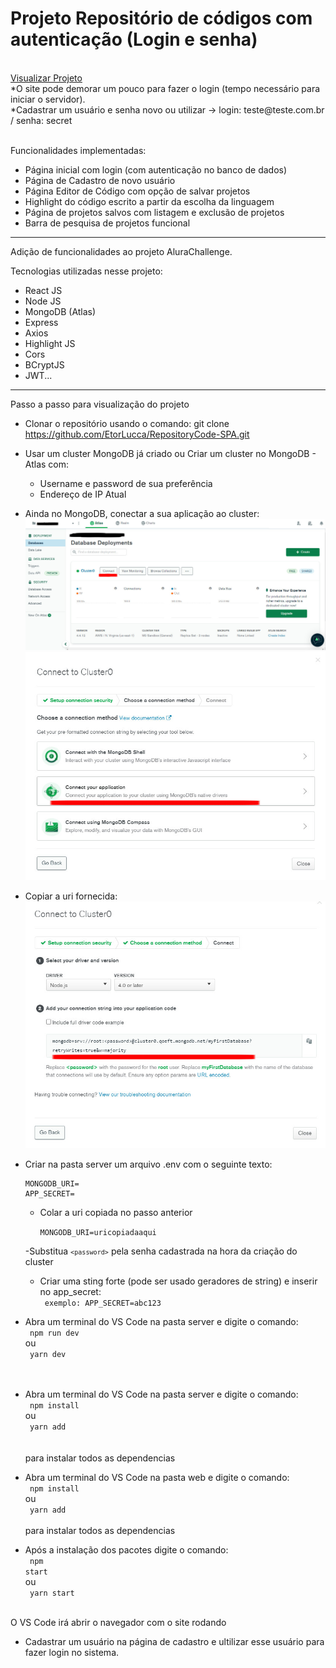 <h1>Projeto Repositório de códigos com autenticação (Login e senha)</h1><br>
<a href="https://repository-code.vercel.app/">Visualizar Projeto</a><br>
*O site pode demorar um pouco para fazer o login (tempo necessário para iniciar o servidor).<br>
*Cadastrar um usuário e senha novo ou utilizar -> login: teste@teste.com.br / senha: secret<br><br>

Funcionalidades implementadas:
- Página inicial com login (com autenticação no banco de dados)
- Página de Cadastro de novo usuário
- Página Editor de Código com opção de salvar projetos
- Highlight do código escrito a partir da escolha da linguagem
- Página de projetos salvos com listagem e exclusão de projetos
- Barra de pesquisa de projetos funcional

--------------------------------------------------------------------------------
Adição de funcionalidades ao projeto AluraChallenge.

Tecnologias utilizadas nesse projeto:
- React JS
- Node JS
- MongoDB (Atlas)
- Express
- Axios
- Highlight JS
- Cors
- BCryptJS
- JWT...

--------------------------------------------------------------------------------

Passo a passo para visualização do projeto

- Clonar o repositório usando o comando:
    git clone https://github.com/EtorLucca/RepositoryCode-SPA.git

- Usar um cluster MongoDB já criado ou Criar um cluster no MongoDB - Atlas com:
    - Username e password de sua preferência
    - Endereço de IP Atual

- Ainda no MongoDB, conectar a sua aplicação ao cluster:
    <img src="./public/img/clusterconnect.jpg">
    <img src="./public/img/connectapp.jpg">

- Copiar a uri fornecida:
    <img src="./public/img/uri.jpg">

- Criar na pasta server um arquivo .env com o seguinte texto:
      
 
      MONGODB_URI=
      APP_SECRET=
     
    
    - Colar a uri copiada no passo anterior

      <code>MONGODB_URI=uricopiadaaqui</code>

    -Substitua <code>`<password>`</code> pela senha cadastrada na hora da criação do cluster

    - Criar uma sting forte (pode ser usado geradores de string) e inserir no app_secret:<br>
      <code> exemplo: APP_SECRET=abc123 </code>

- Abra um terminal do VS Code na pasta server e digite o comando:<br>
    <code> npm run dev </code><br>
  ou <br>
    <code> yarn dev </code><br><br>

- Abra um terminal do VS Code na pasta server e digite o comando:<br>
    <code> npm install </code><br>
  ou<br>
    <code> yarn add </code><br><br>
  para instalar todos as dependencias<br>

- Abra um terminal do VS Code na pasta web e digite o comando:<br>
    <code> npm install </code><br>
  ou<br>
    <code> yarn add </code><br><br>
  para instalar todos as dependencias<br>

- Após a instalação dos pacotes digite o comando:<br>
    <code> npm start </code><br>
  ou<br>
    <code> yarn start </code><br><br>

O VS Code irá abrir o navegador com o site rodando
      
- Cadastrar um usuário na página de cadastro e ultilizar esse usuário para fazer login no sistema.
